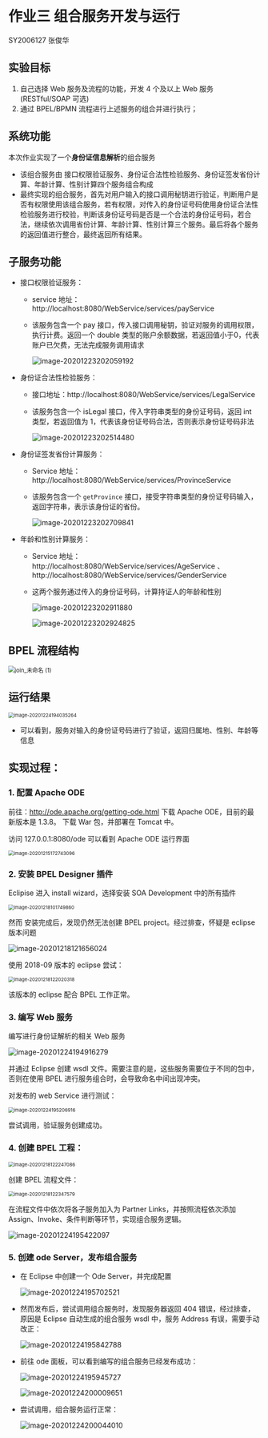 # 作业三 组合服务开发与运行

SY2006127 张俊华

## 实验目标

1. 自己选择 Web 服务及流程的功能，开发 4 个及以上 Web 服务(RESTful/SOAP 可选)
2. 通过 BPEL/BPMN 流程进行上述服务的组合并进行执行； 

## 系统功能

本次作业实现了一个**身份证信息解析**的组合服务

- 该组合服务由 接口权限验证服务、身份证合法性检验服务、身份证签发省份计算、年龄计算、性别计算四个服务组合构成
- 最终实现的组合服务，首先对用户输入的接口调用秘钥进行验证，判断用户是否有权限使用该组合服务，若有权限，对传入的身份证号码使用身份证合法性检验服务进行校验，判断该身份证号码是否是一个合法的身份证号码，若合法，继续依次调用省份计算、年龄计算、性别计算三个服务。最后将各个服务的返回值进行整合，最终返回所有结果。

## 子服务功能

- 接口权限验证服务：

  - service 地址：http://localhost:8080/WebService/services/payService

  - 该服务包含一个 pay 接口，传入接口调用秘钥，验证对服务的调用权限，执行计费。返回一个 double 类型的账户余额数据，若返回值小于0，代表账户已欠费，无法完成服务调用请求

    ![image-20201223202059192](http://media.sumblog.cn/uPic/2020-12-23image-2020122320205919278qVcw.png)

- 身份证合法性检验服务：

  - 接口地址：http://localhost:8080/WebService/services/LegalService

  - 该服务包含一个 isLegal 接口，传入字符串类型的身份证号码，返回 int 类型，若返回值为 1，代表该身份证号码合法，否则表示身份证号码非法

    ![image-20201223202514480](http://media.sumblog.cn/uPic/2020-12-23image-20201223202514480U4TZoc.png)

- 身份证签发省份计算服务：

  - Service 地址：http://localhost:8080/WebService/services/ProvinceService

  - 该服务包含一个 `getProvince` 接口，接受字符串类型的身份证号码输入，返回字符串，表示该身份证的省份。

    ![image-20201223202709841](http://media.sumblog.cn/uPic/2020-12-23image-20201223202709841n9SHkr.png)

- 年龄和性别计算服务：

  - Service 地址：http://localhost:8080/WebService/services/AgeService 、http://localhost:8080/WebService/services/GenderService

  - 这两个服务通过传入的身份证号码，计算持证人的年龄和性别

    ![image-20201223202911880](http://media.sumblog.cn/uPic/2020-12-23image-20201223202911880haLvLm.png)

    ![image-20201223202924825](http://media.sumblog.cn/uPic/2020-12-23image-20201223202924825T5xwqG.png)

## BPEL 流程结构

<img src="http://media.sumblog.cn/uPic/2020-12-23join_%E6%9C%AA%E5%91%BD%E5%90%8D%20(1)ma4Mkt.jpg" alt="join_未命名 (1)" style="zoom:80%;" />

## 运行结果

<img src="http://media.sumblog.cn/uPic/2020-12-24image-20201224194035264Yv5IWi.png" alt="image-20201224194035264" style="zoom:67%;" />

- 可以看到，服务对输入的身份证号码进行了验证，返回归属地、性别、年龄等信息

## 实现过程：

### 1. 配置 Apache ODE

前往：http://ode.apache.org/getting-ode.html 下载 Apache ODE，目前的最新版本是 1.3.8。 下载 War 包，并部署在 Tomcat 中。

访问 127.0.0.1:8080/ode 可以看到 Apache ODE 运行界面

<img src="http://media.sumblog.cn/uPic/2020-12-15image-2020121517274309656zIvd.png" alt="image-20201215172743096" style="zoom:67%;" />

### 2. 安装 BPEL Designer 插件

Eclipise 进入 install wizard，选择安装 SOA Development 中的所有插件

<img src="http://media.sumblog.cn/uPic/2020-12-18image-20201218101749860rXqVU2.png" alt="image-20201218101749860" style="zoom:67%;" />

然而 安装完成后，发现仍然无法创建 BPEL project。经过排查，怀疑是 eclipse 版本问题

![image-20201218121656024](http://media.sumblog.cn/uPic/2020-12-18image-202012181216560248Tvqz2.png)

使用 2018-09 版本的 eclipse 尝试：

<img src="http://media.sumblog.cn/uPic/2020-12-18image-20201218122020318TQ7vXQ.png" alt="image-20201218122020318" style="zoom:67%;" />

该版本的 eclipse 配合 BPEL 工作正常。

### 3. 编写 Web 服务

编写进行身份证解析的相关 Web 服务

![image-20201224194916279](http://media.sumblog.cn/uPic/2020-12-24image-20201224194916279p70P3b.png)

并通过 Eclipse 创建 wsdl 文件。需要注意的是，这些服务需要位于不同的包中，否则在使用 BPEL 进行服务组合时，会导致命名中间出现冲突。

对发布的 web Service 进行测试：

<img src="http://media.sumblog.cn/uPic/2020-12-24image-20201224195206916A3Jsko.png" alt="image-20201224195206916" style="zoom:67%;" />

尝试调用，验证服务创建成功。

### 4. 创建 BPEL 工程：

<img src="http://media.sumblog.cn/uPic/2020-12-18image-20201218122247086S4SsOv.png" alt="image-20201218122247086" style="zoom:67%;" />

创建 BPEL 流程文件：

<img src="http://media.sumblog.cn/uPic/2020-12-18image-20201218122347579GCMiW5.png" alt="image-20201218122347579" style="zoom:67%;" />

在流程文件中依次将各子服务加入为 Partner Links，并按照流程依次添加Assign、Invoke、条件判断等环节，实现组合服务逻辑。

![image-20201224195422097](http://media.sumblog.cn/uPic/2020-12-24image-2020122419542209717pst7.png)

### 5. 创建 ode Server，发布组合服务

- 在 Eclipse 中创建一个 Ode Server，并完成配置

  ![image-20201224195702521](http://media.sumblog.cn/uPic/2020-12-24image-202012241957025215dAoNk.png)

- 然而发布后，尝试调用组合服务时，发现服务器返回 404 错误，经过排查，原因是 Eclipse 自动生成的组合服务 wsdl 中，服务 Address 有误，需要手动改正：

  ![image-20201224195842788](http://media.sumblog.cn/uPic/2020-12-24image-20201224195842788fUEslw.png)

- 前往 ode 面板，可以看到编写的组合服务已经发布成功：

  ![image-20201224195945727](http://media.sumblog.cn/uPic/2020-12-24image-20201224195945727hiUJ4R.png)

  ![image-20201224200009651](http://media.sumblog.cn/uPic/2020-12-24image-20201224200009651hh5WSY.png)

- 尝试调用，组合服务运行正常：

  ![image-20201224200044010](http://media.sumblog.cn/uPic/2020-12-24image-20201224200044010Efp2lX.png)